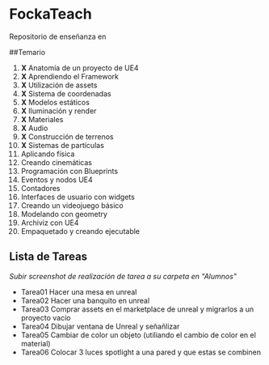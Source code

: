 # FockaTeach
Repositorio de enseñanza en 

##Temario
1. **X** Anatomía de un proyecto de UE4 
2. **X** Aprendiendo el Framework 
3. **X** Utilización de assets 
4. **X** Sistema de coordenadas
5. **X** Modelos estáticos 
6. **X** Iluminación y render
7. **X** Materiales 
8. **X** Audio 
9. **X** Construcción de terrenos 
10. **X** Sistemas de partículas 
11. Aplicando física
12. Creando cinemáticas
13. Programación con Blueprints
14. Eventos y nodos UE4
15. Contadores
16. Interfaces de usuario con widgets
17. Creando un videojuego básico
18. Modelando con geometry
19. Archiviz con UE4
20. Empaquetado y creando ejecutable

## Lista de Tareas  
*Subir screenshot de realización de tarea a su carpeta en "Alumnos"*
* Tarea01 Hacer una mesa en unreal
* Tarea02 Hacer una banquito en unreal
* Tarea03 Comprar assets en el marketplace de unreal y migrarlos a un proyecto vacío
* Tarea04 Dibujar ventana de Unreal y señañlizar
* Tarea05 Cambiar de color un objeto (utiliando el cambio de color en el material)
* Tarea06 Colocar 3 luces spotlight a una pared y que estas se combinen
